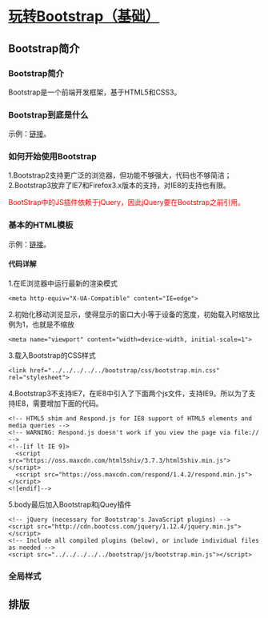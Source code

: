 # [玩转Bootstrap（基础）](http://www.imooc.com/learn/141)

## Bootstrap简介

### Bootstrap简介

Bootstrap是一个前端开发框架，基于HTML5和CSS3。


### Bootstrap到底是什么

示例：[链接](http://123.56.21.232:8252/video/imooc/bootstrap/basic/ch01/02_index.html)。


### 如何开始使用Bootstrap

1.Bootstrap2支持更广泛的浏览器，但功能不够强大，代码也不够简洁；
2.Bootstrap3放弃了IE7和Firefox3.x版本的支持，对IE8的支持也有限。

<font color="red">
BootStrap中的JS插件依赖于jQuery，因此jQuery要在Bootstrap之前引用。
</font>


### 基本的HTML模板

示例：[链接](http://123.56.21.232:8252/video/imooc/bootstrap/basic/ch01/03_basic_template.html)。

#### 代码详解

1.在IE浏览器中运行最新的渲染模式

```
<meta http-equiv="X-UA-Compatible" content="IE=edge">
```

2.初始化移动浏览显示，使得显示的窗口大小等于设备的宽度，初始载入时缩放比例为1，也就是不缩放

```
<meta name="viewport" content="width=device-width, initial-scale=1">
```

3.载入Bootstrap的CSS样式

```
<link href="../../../../../bootstrap/css/bootstrap.min.css" rel="stylesheet">
```

4.Bootstrap3不支持IE7，在IE8中引入了下面两个js文件，支持IE9。所以为了支持IE8，需要增加下面的代码。

```
<!-- HTML5 shim and Respond.js for IE8 support of HTML5 elements and media queries -->
<!-- WARNING: Respond.js doesn't work if you view the page via file:// -->
<!--[if lt IE 9]>
  <script src="https://oss.maxcdn.com/html5shiv/3.7.3/html5shiv.min.js"></script>
  <script src="https://oss.maxcdn.com/respond/1.4.2/respond.min.js"></script>
<![endif]-->
```

5.body最后加入Bootstrap和jQuey插件

```
<!-- jQuery (necessary for Bootstrap's JavaScript plugins) -->
<script src="http://cdn.bootcss.com/jquery/1.12.4/jquery.min.js"></script>
<!-- Include all compiled plugins (below), or include individual files as needed -->
<script src="../../../../../bootstrap/js/bootstrap.min.js"></script>
```


### 全局样式


## 排版



